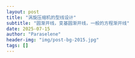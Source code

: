 ```yaml
---
layout: post
title: "涡旋压缩机的型线设计"
subtitle: "圆渐开线，变基圆渐开线，一般的方程渐开线"
date: 2025-07-15
author: "Paraselene"
header-img: "img/post-bg-2015.jpg"
tags: []
---
```


